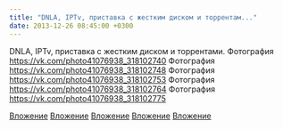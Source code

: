```yaml
---
title: "DNLA, IPTv, приставка с жестким диском и торрентам..."
date: 2013-12-26 08:45:00 +0300
---
```


DNLA, IPTv, приставка с жестким диском и торрентами.
Фотография
https://vk.com/photo41076938_318102740
Фотография
https://vk.com/photo41076938_318102748
Фотография
https://vk.com/photo41076938_318102753
Фотография
https://vk.com/photo41076938_318102764
Фотография
https://vk.com/photo41076938_318102775

[Вложение](https://vk.com/photo41076938_318102740)
[Вложение](https://vk.com/photo41076938_318102748)
[Вложение](https://vk.com/photo41076938_318102753)
[Вложение](https://vk.com/photo41076938_318102764)
[Вложение](https://vk.com/photo41076938_318102775)
